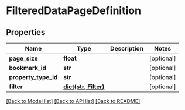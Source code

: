# FilteredDataPageDefinition

## Properties
Name | Type | Description | Notes
------------ | ------------- | ------------- | -------------
**page_size** | **float** |  | [optional] 
**bookmark_id** | **str** |  | [optional] 
**property_type_id** | **str** |  | [optional] 
**filter** | [**dict(str, Filter)**](Filter.md) |  | [optional] 

[[Back to Model list]](../README.md#documentation-for-models) [[Back to API list]](../README.md#documentation-for-api-endpoints) [[Back to README]](../README.md)


